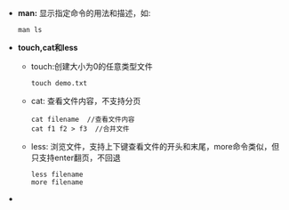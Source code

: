* **man:** 显示指定命令的用法和描述，如:

	```
	man ls
	``` 


* **touch,cat和less** 

	* touch:创建大小为0的任意类型文件


		```
		touch demo.txt
		```

	* cat: 查看文件内容，不支持分页

		```
		cat filename  //查看文件内容
		cat f1 f2 > f3  //合并文件
		```
	
	* less: 浏览文件，支持上下键查看文件的开头和末尾，more命令类似，但只支持enter翻页，不回退

		```
		less filename
		more filename
		```
	
* 